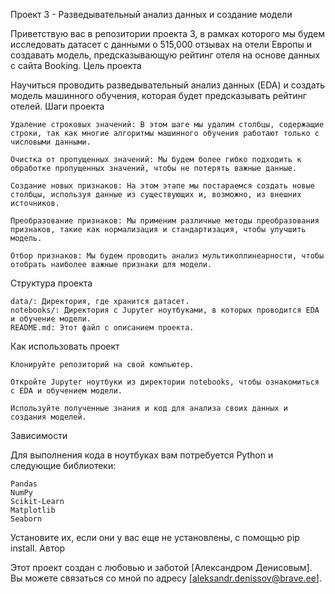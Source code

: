 Проект 3 - Разведывательный анализ данных и создание модели

Приветствую вас в репозитории проекта 3, в рамках которого мы будем исследовать датасет с данными о 515,000 отзывах на отели Европы и создавать модель, предсказывающую рейтинг отеля на основе данных с сайта Booking.
Цель проекта

Научиться проводить разведывательный анализ данных (EDA) и создать модель машинного обучения, которая будет предсказывать рейтинг отелей.
Шаги проекта

    Удаление строковых значений: В этом шаге мы удалим столбцы, содержащие строки, так как многие алгоритмы машинного обучения работают только с числовыми данными.

    Очистка от пропущенных значений: Мы будем более гибко подходить к обработке пропущенных значений, чтобы не потерять важные данные.

    Создание новых признаков: На этом этапе мы постараемся создать новые столбцы, используя данные из существующих и, возможно, из внешних источников.

    Преобразование признаков: Мы применим различные методы преобразования признаков, такие как нормализация и стандартизация, чтобы улучшить модель.

    Отбор признаков: Мы будем проводить анализ мультиколлинеарности, чтобы отобрать наиболее важные признаки для модели.

Структура проекта

    data/: Директория, где хранится датасет.
    notebooks/: Директория с Jupyter ноутбуками, в которых проводится EDA и обучение модели.
    README.md: Этот файл с описанием проекта.

Как использовать проект

    Клонируйте репозиторий на свой компьютер.

    Откройте Jupyter ноутбуки из директории notebooks, чтобы ознакомиться с EDA и обучением модели.

    Используйте полученные знания и код для анализа своих данных и создания моделей.

Зависимости

Для выполнения кода в ноутбуках вам потребуется Python и следующие библиотеки:

    Pandas
    NumPy
    Scikit-Learn
    Matplotlib
    Seaborn

Установите их, если они у вас еще не установлены, с помощью pip install.
Автор

Этот проект создан с любовью и заботой [Александром Денисовым]. Вы можете связаться со мной по адресу [aleksandr.denissov@brave.ee].

